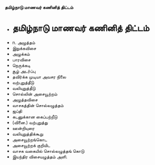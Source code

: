 **தமிழ்நாடு மாணவர் கணினித் திட்டம்**
- # தமிழ்நாடு மாணவர் கணினித் திட்டம்
- n. அழுத்தம்
- இறுக்கவிசை
- அழுக்கம்
- பாரவிசை
- நெருக்கடி
- சூழ் அடர்ப்பு
- தவிர்க்க முடியா அவசர நிலை
-  வற்புறுத்தீடு
- வலியுறுத்தீடு
- சொல்லின் அசையூற்றம்
- அழுத்தவிசை
- வாசகத்தின் சொல்லழுத்தம்
- ஜப்தி
- கடனுக்கான கைப்பற்றீடு
- (வினை.) வற்புறுத்து
- ஊன்றியுரை
- வலியுறுத்திக்கூறு
- அசையூற்றங்கொட
- அசையூற்றக் குறியிட
- வாசக வகையில் சொல்லழுத்தங் கொடு
- இயந்திர விசையழுத்தம் அளி.


